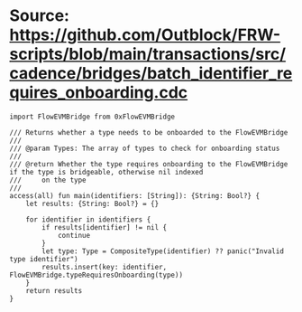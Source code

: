 # Source: https://github.com/Outblock/FRW-scripts/blob/main/transactions/src/cadence/bridges/batch_identifier_requires_onboarding.cdc

```
import FlowEVMBridge from 0xFlowEVMBridge

/// Returns whether a type needs to be onboarded to the FlowEVMBridge
///
/// @param Types: The array of types to check for onboarding status
///
/// @return Whether the type requires onboarding to the FlowEVMBridge if the type is bridgeable, otherwise nil indexed
///     on the type
///
access(all) fun main(identifiers: [String]): {String: Bool?} {
    let results: {String: Bool?} = {}

    for identifier in identifiers {
        if results[identifier] != nil {
            continue
        }
        let type: Type = CompositeType(identifier) ?? panic("Invalid type identifier")
        results.insert(key: identifier, FlowEVMBridge.typeRequiresOnboarding(type))
    }
    return results
}

```